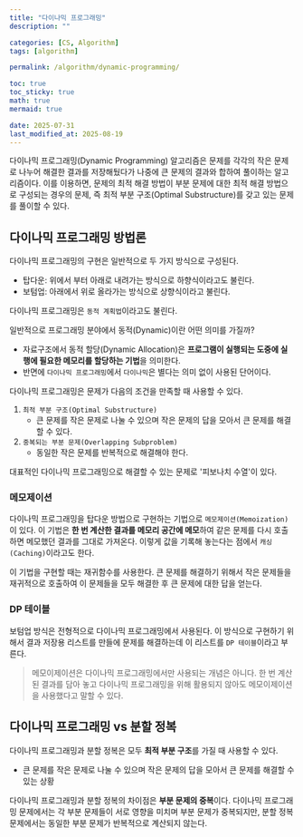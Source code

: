 ```yaml
---
title: "다이나믹 프로그래밍"
description: ""

categories: [CS, Algorithm]
tags: [algorithm]

permalink: /algorithm/dynamic-programming/

toc: true
toc_sticky: true
math: true
mermaid: true

date: 2025-07-31
last_modified_at: 2025-08-19
---
```


다이나믹 프로그래밍(Dynamic Programming) 알고리즘은 문제를 각각의 작은 문제로 나누어 해결한 결과를 저장해뒀다가 나중에 큰 문제의 결과와 합하여 풀이하는 알고리즘이다. 이를 이용하면, 문제의 최적 해결 방법이 부분 문제에 대한 최적 해결 방법으로 구성되는 경우의 문제, 즉 최적 부분 구조(Optimal Substructure)를 갖고 있는 문제를 풀이할 수 있다.


## 다이나믹 프로그래밍 방법론

다이나믹 프로그래밍의 구현은 일반적으로 두 가지 방식으로 구성된다.

- 탑다운: 위에서 부터 아래로 내려가는 방식으로 하향식이라고도 불린다.
- 보텀업: 아래에서 위로 올라가는 방식으로 상향식이라고 불린다.

다이나믹 프로그래밍은 `동적 계획법`이라고도 불린다.

일반적으로 프로그래밍 분야에서 동적(Dynamic)이란 어떤 의미를 가질까?

- 자료구조에서 동적 할당(Dynamic Allocation)은 **프로그램이 실행되는 도중에 실행에 필요한 메모리를 할당하는 기법**을 의미한다.
- 반면에 `다이나믹 프로그래밍`에서 `다이나믹`은 별다는 의미 없이 사용된 단어이다.

다이나믹 프로그래밍은 문제가 다음의 조건을 만족할 때 사용할 수 있다.

1. `최적 부분 구조(Optimal Substructure)`
    - 큰 문제를 작은 문제로 나눌 수 있으며 작은 문제의 답을 모아서 큰 문제를 해결할 수 있다.
2. `중복되는 부분 문제(Overlapping Subproblem)`
    - 동일한 작은 문제를 반복적으로 해결해야 한다.


대표적인 다이나믹 프로그래밍으로 해결할 수 있는 문제로 '피보나치 수열'이 있다. 

### 메모제이션

다이나믹 프로그래밍을 탑다운 방법으로 구현하는 기법으로 `메모제이션(Memoization)`이 있다. 이 기법은 **한 번 계산한 결과를 메모리 공간에 메모**하여 같은 문제를 다시 호출하면 메모했던 결과를 그대로 가져온다. 이렇게 값을 기록해 놓는다는 점에서 `캐싱(Caching)`이라고도 한다.

이 기법을 구현할 때는 재귀함수를 사용한다. 큰 문제를 해결하기 위해서 작은 문제들을 재귀적으로 호출하여 이 문제들을 모두 해결한 후 큰 문제에 대한 답을 얻는다.

### DP 테이블

보텀업 방식은 전형적으로 다이나믹 프로그래밍에서 사용된다. 이 방식으로 구현하기 위해서 결과 저장용 리스트를 만들에 문제를 해결하는데 이 리스트를 `DP 테이블`이라고 부른다. 


> 메모이제이션은 다이나믹 프로그래밍에서만 사용되는 개념은 아니다. 한 번 계산된 결과를 담아 놓고 다이나믹 프로그래밍을 위해 활용되지 않아도 메모이제이션을 사용했다고 말할 수 있다.


## 다이나믹 프로그래밍 vs 분할 정복

다이나믹 프로그래밍과 분할 정복은 모두 **최적 부분 구조**를 가질 때 사용할 수 있다.
- 큰 문제를 작은 문제로 나눌 수 있으며 작은 문제의 답을 모아서 큰 문제를 해결할 수 있는 상황

다이나믹 프로그래밍과 분할 정복의 차이점은 **부분 문제의 중복**이다. 다이나믹 프로그래밍 문제에서는 각 부분 문제들이 서로 영향을 미치며 부분 문제가 중복되지만, 분할 정복 문제에서는 동일한 부분 문제가 반복적으로 계산되지 않는다.